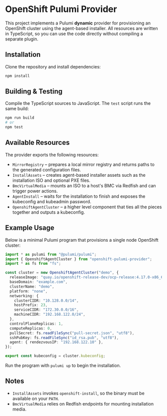 # OpenShift Pulumi Provider

This project implements a Pulumi **dynamic** provider for provisioning an OpenShift cluster using the agent-based installer. All resources are written in TypeScript, so you can use the code directly without compiling a separate plugin.

## Installation

Clone the repository and install dependencies:

```bash
npm install
```

## Building & Testing

Compile the TypeScript sources to JavaScript. The `test` script runs the same build:

```bash
npm run build
# or
npm test
```

## Available Resources

The provider exports the following resources:

- `MirrorRegistry` – prepares a local mirror registry and returns paths to the generated configuration files.
- `InstallAssets` – creates agent-based installer assets such as the installation ISO and optional PXE files.
- `BmcVirtualMedia` – mounts an ISO to a host's BMC via Redfish and can trigger power actions.
- `AgentInstall` – waits for the installation to finish and exposes the kubeconfig and kubeadmin password.
- `OpenshiftAgentCluster` – a higher level component that ties all the pieces together and outputs a kubeconfig.

## Example Usage

Below is a minimal Pulumi program that provisions a single node OpenShift cluster:

```typescript
import * as pulumi from "@pulumi/pulumi";
import { OpenshiftAgentCluster } from "openshift-pulumi-provider";
import * as fs from "fs";

const cluster = new OpenshiftAgentCluster("demo", {
  releaseImage: "quay.io/openshift-release-dev/ocp-release:4.17.0-x86_64",
  baseDomain: "example.com",
  clusterName: "demo",
  platform: "none",
  networking: {
    clusterCIDR: "10.128.0.0/14",
    hostPrefix: 23,
    serviceCIDR: "172.30.0.0/16",
    machineCIDR: "192.168.122.0/24",
  },
  controlPlaneReplicas: 1,
  computeReplicas: 0,
  pullSecret: fs.readFileSync("pull-secret.json", "utf8"),
  sshPubKey: fs.readFileSync("id_rsa.pub", "utf8"),
  agent: { rendezvousIP: "192.168.122.10" },
});

export const kubeconfig = cluster.kubeconfig;
```

Run the program with `pulumi up` to begin the installation.

## Notes

- `InstallAssets` invokes `openshift-install`, so the binary must be available on your `PATH`.
- `BmcVirtualMedia` relies on Redfish endpoints for mounting installation media.
